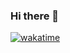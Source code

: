 ### Hi there 👋

[![wakatime](https://wakatime.com/badge/user/54a1ec34-c863-4117-b416-15ae4f94d9a4.svg)](https://wakatime.com/@54a1ec34-c863-4117-b416-15ae4f94d9a4)

<!--
**mokhtarabadi/mokhtarabadi** is a ✨ _special_ ✨ repository because its `README.md` (this file) appears on your GitHub profile.

Here are some ideas to get you started:

- 🔭 I’m currently working on ...
- 🌱 I’m currently learning ...
- 👯 I’m looking to collaborate on ...
- 🤔 I’m looking for help with ...
- 💬 Ask me about ...
- 📫 How to reach me: ...
- 😄 Pronouns: ...
- ⚡ Fun fact: ...
-->
